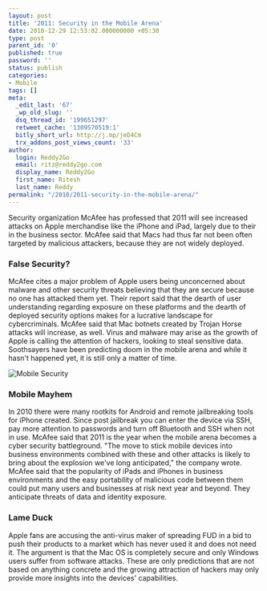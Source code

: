 ```yaml
---
layout: post
title: '2011: Security in the Mobile Arena'
date: 2010-12-29 12:53:02.000000000 +05:30
type: post
parent_id: '0'
published: true
password: ''
status: publish
categories:
- Mobile
tags: []
meta:
  _edit_last: '67'
  _wp_old_slug: ''
  dsq_thread_id: '199651297'
  retweet_cache: '1309570519:1'
  bitly_short_url: http://j.mp/jeD4Cm
  trx_addons_post_views_count: '33'
author:
  login: Reddy2Go
  email: ritz@reddy2go.com
  display_name: Reddy2Go
  first_name: Ritesh
  last_name: Reddy
permalink: "/2010/2011-security-in-the-mobile-arena/"
---
```

<p>Security organization McAfee has professed that 2011 will see increased attacks on Apple merchandise like the iPhone and iPad, largely due to their in the business sector. McAfee said that Macs had thus far not been often targeted by malicious attackers, because they are not widely deployed.</p>
<h3>False Security?</h3>
<p>McAfee cites a major problem of Apple users being unconcerned about malware and other security threats believing that they are secure because no one has attacked them yet. Their report said that the dearth of user understanding regarding exposure on these platforms and the dearth of deployed security options makes for a lucrative landscape for cybercriminals. McAfee said that Mac botnets created by Trojan Horse attacks will increase, as well. Virus and malware may arise as the growth of Apple is calling the attention of hackers, looking to steal sensitive data. Soothsayers have been predicting doom in the mobile arena and while it hasn't happened yet, it is still only a matter of time.</p>
<p><!--more--></p>
<p><img src="/static/2010/12/mobile-security.jpg" alt="Mobile Security" class="alignright" /></p>
<h3>Mobile Mayhem</h3>
<p>In 2010 there were many rootkits for Android and remote jailbreaking tools for iPhone created. Since post jailbreak you can enter the device via SSH, pay more attention to passwords and turn off Bluetooth and SSH when not in use. McAfee said that 2011 is the year when the mobile arena becomes a cyber security battleground. "The move to stick mobile devices into business environments combined with these and other attacks is likely to bring about the explosion we've long anticipated," the company wrote. McAfee said that the popularity of iPads and iPhones in business environments and the easy portability of malicious code between them could put many users and businesses at risk next year and beyond. They anticipate threats of data and identity exposure.</p>
<h3>Lame Duck</h3>
<p>Apple fans are accusing the anti-virus maker of spreading FUD in a bid to push their products to a market which has never used it and does not need it. The argument is that the Mac OS is completely secure and only Windows users suffer from software attacks. These are only predictions that are not based on anything concrete and the growing attraction of hackers may only provide more insights into the devices' capabilities.</p>
